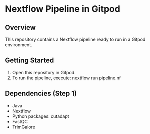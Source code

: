 # Nextflow Pipeline in Gitpod

## Overview
This repository contains a Nextflow pipeline ready to run in a Gitpod environment.

## Getting Started
1. Open this repository in Gitpod.
2. To run the pipeline, execute: nextflow run pipeline.nf


## Dependencies (Step 1)
- Java
- Nextflow
- Python packages: cutadapt
- FastQC
- TrimGalore

